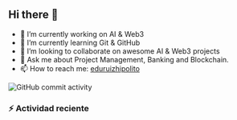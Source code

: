 ## Hi there 👋


- 🔭 I’m currently working on AI & Web3
- 🌱 I’m currently learning Git & GitHub
- 👯 I’m looking to collaborate on awesome AI & Web3 projects
- 💬 Ask me about Project Management, Banking and Blockchain.
- 📫 How to reach me: [eduruizhipolito](https://twitter.com/eduruizhipolito)

![GitHub commit activity](https://img.shields.io/github/commit-activity/t/eduruizhipolito/eduruizhipolito)

### :zap: Actividad reciente
